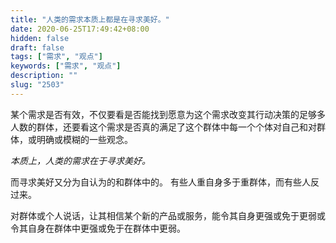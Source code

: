 ```yaml
---
title: "人类的需求本质上都是在寻求美好。"
date: 2020-06-25T17:49:42+08:00
hidden: false
draft: false
tags: ["需求", "观点"]
keywords: ["需求", "观点"]
description: ""
slug: "2503"
---
```

某个需求是否有效，不仅要看是否能找到愿意为这个需求改变其行动决策的足够多人数的群体，还要看这个需求是否真的满足了这个群体中每一个个体对自己和对群体，或明确或模糊的一些观念。

*本质上，人类的需求在于寻求美好。*

<!--more-->

而寻求美好又分为自认为的和群体中的。
有些人重自身多于重群体，而有些人反过来。

对群体或个人说话，让其相信某个新的产品或服务，能令其自身更强或免于更弱或令其自身在群体中更强或免于在群体中更弱。
